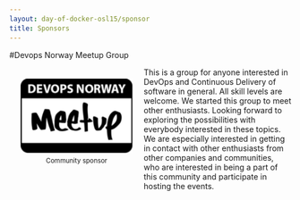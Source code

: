 ```yaml
---
layout: day-of-docker-osl15/sponsor
title: Sponsors
---
```

#Devops Norway Meetup Group
<div style="width:200px;float:left;padding:20px">
  <div style="height:120px;position:relative;">
    <a href="http://www.meetup.com/DevOps-Norway/" target="_blank"><img style="position: absolute; width:200px" src="/sponsors/logos/devops-norway.jpeg" /></a>
  </div>
  <div style="height:40px;text-align:center;font-size:82%;padding-top:20px;">Community sponsor</div>
</div>

This is a group for anyone interested in DevOps and Continuous Delivery of software in general. All skill levels are welcome. We started this group to meet other enthusiasts. Looking forward to exploring the possibilities with everybody interested in these topics. We are especially interested in getting in contact with other enthusiasts from other companies and communities, who are interested in being a part of this community and participate in hosting the events.
